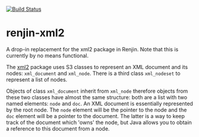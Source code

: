 [![Build Status](https://travis-ci.org/mjkallen/renjin-xml2.svg?branch=master)](https://travis-ci.org/mjkallen/renjin-xml2)

# renjin-xml2

A drop-in replacement for the xml2 package in Renjin. Note that this is currently by no means functional.

The [xml2](https://github.com/hadley/xml2) package uses S3 classes to represent an XML document and its nodes: 
`xml_document` and `xml_node`. There is a third class `xml_nodeset` to represent a list of nodes.

Objects of class `xml_document` inherit from `xml_node` therefore objects from these two classes have almost the same 
structure: both are a list with two named elements: `node` and `doc`. An XML document is essentially represented by the 
root node. The `node` element will be the pointer to the node and the `doc` element will be a pointer to the document. 
The latter is a way to keep track of the document which 'owns' the node, but Java allows you to obtain a reference to 
this document from a node.


